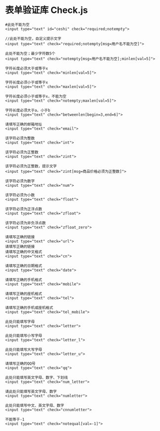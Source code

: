 表单验证库 Check.js
========

    #此处不能为空
    <input type="text" id="ceshi" check="required;notempty">
    
    //此处不能为空，自定义提示文字	
    <input type="text" check="required;notempty[msg=用户名不能为空]">
    
    此处不能为空；最少字符数5个	
    <input type="text" check="notempty[msg=用户名不能为空];minlen[val=5]">

    字符长度必须大于或等于x	
    <input type="text" check="minlen[val=5]">

    字符长度必须小于或等于x	
    <input type="text" check="maxlen[val=5]">

    字符长度必须小于或等于x，不能为空	
    <input type="text" check="notempty;maxlen[val=5]">

    字符长度必须大于a，小于b	
    <input type="text" check="betweenlen[begin=3,end=6]">

    请填写正确的邮箱地址	
    <input type="text" check="email">

    该字符必须为整数	
    <input type="text" check="int">

    该字符必须为正整数	
    <input type="text" check="zint">
    
    该字符必须为正整数，提示文字	
    <input type="text" check="zint[msg=商品价格必须为正整数]">
    
    该字符必须为数字	
    <input type="text" check="num">
    
    该字符必须为小数	
    <input type="text" check="float">
    
    该字符必须为正浮点数	
    <input type="text" check="zfloat">
    
    该字符必须为非负浮点数	
    <input type="text" check="zfloat_zero">
    
    请填写正确的链接	
    <input type="text" check="url">
    请填写正确的链接
    请填写正确的中文格式	
    <input type="text" check="cn">
    
    请填写正确的日期格式	
    <input type="text" check="date">
    
    请填写正确的手机格式	
    <input type="text" check="mobile">
    
    请填写正确的座机格式	
    <input type="text" check="tel">
    
    请填写正确的手机或座机格式	
    <input type="text" check="tel_mobile">
    
    此处只能填写字母	
    <input type="text" check="letter">
    
    此处只能填写小写字母	
    <input type="text" check="letter_l">
    
    此处只能填写大写字母	
    <input type="text" check="letter_u">
    
    请填写正确的QQ号	
    <input type="text" check="qq">
    
    此处只能填写英文字母、数字、下划线	
    <input type="text" check="num_letter">
    
    请此处只能填写英文字母、数字	
    <input type="text" check="numletter">
    
    此处只能填写中文、英文字母、数字	
    <input type="text" check="cnnumletter">
    
    不能等于-1	
    <input type="text" check="notequal[val=-1]">
